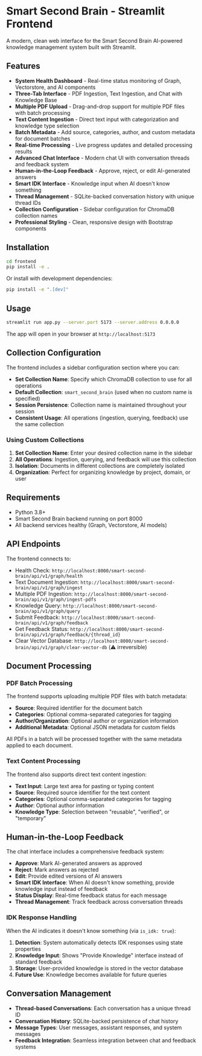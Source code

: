 # Smart Second Brain - Streamlit Frontend

A modern, clean web interface for the Smart Second Brain AI-powered knowledge management system built with Streamlit.

## Features

- **System Health Dashboard** - Real-time status monitoring of Graph, Vectorstore, and AI components
- **Three-Tab Interface** - PDF Ingestion, Text Ingestion, and Chat with Knowledge Base
- **Multiple PDF Upload** - Drag-and-drop support for multiple PDF files with batch processing
- **Text Content Ingestion** - Direct text input with categorization and knowledge type selection
- **Batch Metadata** - Add source, categories, author, and custom metadata for document batches
- **Real-time Processing** - Live progress updates and detailed processing results
- **Advanced Chat Interface** - Modern chat UI with conversation threads and feedback system
- **Human-in-the-Loop Feedback** - Approve, reject, or edit AI-generated answers
- **Smart IDK Interface** - Knowledge input when AI doesn't know something
- **Thread Management** - SQLite-backed conversation history with unique thread IDs
- **Collection Configuration** - Sidebar configuration for ChromaDB collection names
- **Professional Styling** - Clean, responsive design with Bootstrap components

## Installation

```bash
cd frontend
pip install -e .
```

Or install with development dependencies:

```bash
pip install -e ".[dev]"
```

## Usage

```bash
streamlit run app.py --server.port 5173 --server.address 0.0.0.0
```

The app will open in your browser at `http://localhost:5173`

## Collection Configuration

The frontend includes a sidebar configuration section where you can:

- **Set Collection Name**: Specify which ChromaDB collection to use for all operations
- **Default Collection**: `smart_second_brain` (used when no custom name is specified)
- **Session Persistence**: Collection name is maintained throughout your session
- **Consistent Usage**: All operations (ingestion, querying, feedback) use the same collection

### Using Custom Collections

1. **Set Collection Name**: Enter your desired collection name in the sidebar
2. **All Operations**: Ingestion, querying, and feedback will use this collection
3. **Isolation**: Documents in different collections are completely isolated
4. **Organization**: Perfect for organizing knowledge by project, domain, or user

## Requirements

- Python 3.8+
- Smart Second Brain backend running on port 8000
- All backend services healthy (Graph, Vectorstore, AI models)

## API Endpoints

The frontend connects to:
- Health Check: `http://localhost:8000/smart-second-brain/api/v1/graph/health`
- Text Document Ingestion: `http://localhost:8000/smart-second-brain/api/v1/graph/ingest`
- Multiple PDF Ingestion: `http://localhost:8000/smart-second-brain/api/v1/graph/ingest-pdfs`
- Knowledge Query: `http://localhost:8000/smart-second-brain/api/v1/graph/query`
- Submit Feedback: `http://localhost:8000/smart-second-brain/api/v1/graph/feedback`
- Get Feedback Status: `http://localhost:8000/smart-second-brain/api/v1/graph/feedback/{thread_id}`
- Clear Vector Database: `http://localhost:8000/smart-second-brain/api/v1/graph/clear-vector-db` (⚠️ irreversible)

## Document Processing

### PDF Batch Processing

The frontend supports uploading multiple PDF files with batch metadata:

- **Source**: Required identifier for the document batch
- **Categories**: Optional comma-separated categories for tagging
- **Author/Organization**: Optional author or organization information
- **Additional Metadata**: Optional JSON metadata for custom fields

All PDFs in a batch will be processed together with the same metadata applied to each document.

### Text Content Processing

The frontend also supports direct text content ingestion:

- **Text Input**: Large text area for pasting or typing content
- **Source**: Required source identifier for the text content
- **Categories**: Optional comma-separated categories for tagging
- **Author**: Optional author information
- **Knowledge Type**: Selection between "reusable", "verified", or "temporary"

## Human-in-the-Loop Feedback

The chat interface includes a comprehensive feedback system:

- **Approve**: Mark AI-generated answers as approved
- **Reject**: Mark answers as rejected
- **Edit**: Provide edited versions of AI answers
- **Smart IDK Interface**: When AI doesn't know something, provide knowledge input instead of feedback
- **Status Display**: Real-time feedback status for each message
- **Thread Management**: Track feedback across conversation threads

### IDK Response Handling

When the AI indicates it doesn't know something (via `is_idk: true`):

1. **Detection**: System automatically detects IDK responses using state properties
2. **Knowledge Input**: Shows "Provide Knowledge" interface instead of standard feedback
3. **Storage**: User-provided knowledge is stored in the vector database
4. **Future Use**: Knowledge becomes available for future queries

## Conversation Management

- **Thread-based Conversations**: Each conversation has a unique thread ID
- **Conversation History**: SQLite-backed persistence of chat history
- **Message Types**: User messages, assistant responses, and system messages
- **Feedback Integration**: Seamless integration between chat and feedback systems
